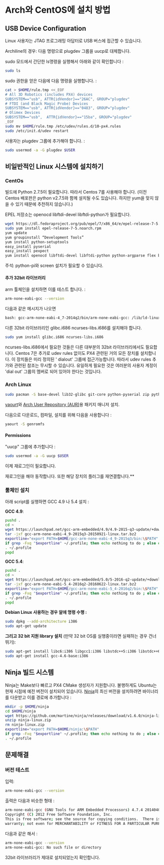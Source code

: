# Arch와 CentOS에 설치 방법

## USB Device Configuration

Linux 사용자는 JTAG 프로그래밍 아답터로 USB 버스에 접근할 수 있습니다.

<aside class="note">
Archiline의 경우: 다음 명령으로 plugdev 그룹을 uucp로 대체합니다.
</aside>

sudo 모드에서 간단한 ls명령을 실행해서 아래와 같이 확인합니다 :

<div class="host-code"></div>

```sh
sudo ls
```

sudo 권한을 얻은 다음에 다음 명령을 실행합니다. :

<div class="host-code"></div>

```sh
cat > $HOME/rule.tmp <<_EOF
# All 3D Robotics (includes PX4) devices
SUBSYSTEM=="usb", ATTR{idVendor}=="26AC", GROUP="plugdev"
# FTDI (and Black Magic Probe) Devices
SUBSYSTEM=="usb", ATTR{idVendor}=="0483", GROUP="plugdev"
# Olimex Devices
SUBSYSTEM=="usb",  ATTR{idVendor}=="15ba", GROUP="plugdev"
_EOF
sudo mv $HOME/rule.tmp /etc/udev/rules.d/10-px4.rules
sudo /etc/init.d/udev restart
```

사용자는 plugdev 그룹에 추가해야 합니다. :

<div class="host-code"></div>

```sh
sudo usermod -a -G plugdev $USER
```

## 비일반적인 Linux 시스템에 설치하기

### CentOs

빌드에  Python 2.7.5이 필요합니다. 따라서 Centos 7를 사용해야 합니다.
(이전 Centos 배포판은 python v2.7.5와 함께 설치될 수도 있습니다. 하지만 yum을 맞지 않을 수 있기 때문에 추천하지 않습니다.)

EPEL 저장소는 openocd libftdi-devel libftdi-python가 필요합니다.

<div class="host-code"></div>

```sh
wget https://dl.fedoraproject.org/pub/epel/7/x86_64/e/epel-release-7-5.noarch.rpm
sudo yum install epel-release-7-5.noarch.rpm
yum update
yum groupinstall “Development Tools”
yum install python-setuptools
easy_install pyserial
easy_install pexpect
yum install openocd libftdi-devel libftdi-python python-argparse flex bison-devel ncurses-devel ncurses-libs autoconf texinfo libtool zlib-devel cmake
```

주석: python-pi와 screen 설치가 필요할 수 있습니다.

#### 추가 32bit 라이브러리

arm 툴체인을 설치하면 이를 테스트 합니다. :

<div class="host-code"></div>

```sh
arm-none-eabi-gcc --version
```
다음과 같은 메시지가 나오면

<div class="host-code"></div>

```sh
bash: gcc-arm-none-eabi-4_7-2014q2/bin/arm-none-eabi-gcc: /lib/ld-linux.so.2: bad ELF interpreter: No such file or directory
```
다른 32bit 라이브러리인  glibc.i686 ncurses-libs.i686를 설치해야 합니다.

<div class="host-code"></div>

```sh
sudo yum install glibc.i686 ncurses-libs.i686
```
<aside class="note">
ncurses-libs.i686에서 필요한 것들은 다른 대부분의 32bit 라이브러리에서도 필요합니다. Centos 7은 추가로 udev rules 없이도 PX4 관련된 거의 모든 장치를 설치합니다. 이 장치들은 미리 정의된 ' dialout' 그룹에 접근가능합니다. 따라서 udev rules 추가와 관련된 참조는 무시할 수 있습니다. 유일하게 필요한 것은 여러분의 사용자 계정이 'dial out' 그룹의 멤버로 되어 있어야 한다는 것입니다.
</aside>

### Arch Linux

<div class="host-code"></div>

```sh
sudo pacman -S base-devel lib32-glibc git-core python-pyserial zip python-empy
```

[yaourt](https://wiki.archlinux.org/index.php/Yaourt#Installation)와 [Arch User Repository (AUR)](https://wiki.archlinux.org/index.php/Arch_User_Repository)용 패키지 매니저 설치.

다음으로 다운로드, 컴파일, 설치를 위해 다음을 사용합니다 :

<div class="host-code"></div>

```sh
yaourt -S genromfs
```

#### Permissions

"uucp" 그룹에 추가합니다 :

<div class="host-code"></div>

```sh
sudo usermod -a -G uucp $USER
```

이제 재로그인이 필요합니다.


<aside class="note">
재로그인을 해야 동작합니다. 또한 해당 장치의 플러그를 재연결합니다.**
</aside>

### 툴체인 설치

아래 script를 실행하면 GCC 4.9 나 5.4 설치 :

**GCC 4.9**:

```sh
pushd .
cd ~
wget https://launchpad.net/gcc-arm-embedded/4.9/4.9-2015-q3-update/+download/gcc-arm-none-eabi-4_9-2015q3-20150921-linux.tar.bz2
tar -jxf gcc-arm-none-eabi-4_9-2015q3-20150921-linux.tar.bz2
exportline="export PATH=$HOME/gcc-arm-none-eabi-4_9-2015q3/bin:\$PATH"
if grep -Fxq "$exportline" ~/.profile; then echo nothing to do ; else echo $exportline >> ~/.profile; fi
. ~/.profile
popd
```

**GCC 5.4**:

```sh
pushd .
cd ~
wget https://launchpad.net/gcc-arm-embedded/5.0/5-2016-q2-update/+download/gcc-arm-none-eabi-5_4-2016q2-20160622-linux.tar.bz2
tar -jxf gcc-arm-none-eabi-5_4-2016q2-20160622-linux.tar.bz2
exportline="export PATH=$HOME/gcc-arm-none-eabi-5_4-2016q2/bin:\$PATH"
if grep -Fxq "$exportline" ~/.profile; then echo nothing to do ; else echo $exportline >> ~/.profile; fi
. ~/.profile
popd
```

**Debian Linux 사용하는 경우 알애 명령 수행 :**

<div class="host-code"></div>

```sh
sudo dpkg --add-architecture i386
sudo apt-get update
```

**그리고 32 bit 지원 library 설치** (만약 32 bit OS를 실행중이라면 실패하는 경우 건너뛰기):

<div class="host-code"></div>

```sh
sudo apt-get install libc6:i386 libgcc1:i386 libstdc++5:i386 libstdc++6:i386
sudo apt-get install gcc-4.6-base:i386
```

## Ninja 빌드 시스템

Ninja는 Make보다 빠르고 PX4 CMake 생성자가 지원합니다. 불행하게도 Ubuntu는 현재 시점에 예전 버전이 설치되어 있습니다. [Ninja](https://github.com/martine/ninja)의 최신 버전을 설치하려면 바이너리를 다운받고 이를 경로에 추가합니다 :

<div class="host-code"></div>

```sh
mkdir -p $HOME/ninja
cd $HOME/ninja
wget https://github.com/martine/ninja/releases/download/v1.6.0/ninja-linux.zip
unzip ninja-linux.zip
rm ninja-linux.zip
exportline="export PATH=$HOME/ninja:\$PATH"
if grep -Fxq "$exportline" ~/.profile; then echo nothing to do ; else echo $exportline >> ~/.profile; fi
. ~/.profile
```

## 문제해결

### 버전 테스트

입력:

<div class="host-code"></div>

```sh
arm-none-eabi-gcc --version
```

출력은 다음과 비슷한 형태 :

<div class="host-code"></div>

```sh
arm-none-eabi-gcc (GNU Tools for ARM Embedded Processors) 4.7.4 20140401 (release) [ARM/embedded-4_7-branch revision 209195]
Copyright (C) 2012 Free Software Foundation, Inc.
This is free software; see the source for copying conditions.  There is NO
warranty; not even for MERCHANTABILITY or FITNESS FOR A PARTICULAR PURPOSE.
```

다음과 같은 해서 :

<div class="host-code"></div>

```sh
arm-none-eabi-gcc --version
arm-none-eabi-gcc: No such file or directory
```
32bit 라이브러리가 제대로 설치되었는지 확인합니다.
